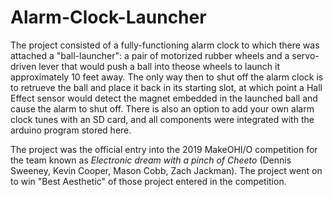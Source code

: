 # Alarm-Clock-Launcher

The project consisted of a fully-functioning alarm clock to which there was attached a "ball-launcher": a pair of motorized rubber wheels and a servo-driven lever that would push a ball into theose wheels to launch it approximately 10 feet away. The only way then to shut off the alarm clock is to retrueve the ball and place it back in its starting slot, at which point a Hall Effect sensor would detect the magnet embedded in the launched ball and cause the alarm to shut off. There is also an option to add your own alarm clock tunes with an SD card, and all components were integrated with the arduino program stored here.

The project was the official entry into the 2019 MakeOHI/O competition for the team known as *Electronic dream with a pinch of Cheeto* (Dennis Sweeney, Kevin Cooper, Mason Cobb, Zach Jackman). The project went on to win "Best Aesthetic" of those project entered in the competition.

